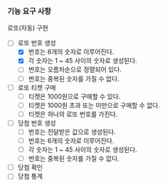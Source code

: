 ### 기능 요구 사항

로또(자동) 구현

- [ ] 로또 번호 생성
  - [x] 번호는 6개의 숫자로 이루어진다.
  - [x] 각 숫자는 1 ~ 45 사이의 숫자로 생성된다.
  - [ ] 번호는 오름차순으로 정렬되어 있다.
  - [ ] 번호는 중복된 숫자를 가질 수 없다.
- [ ] 로또 티켓 구매
  - [ ] 티켓은 1000원으로 구매할 수 있다.
  - [ ] 티켓은 1000원 초과 또는 미만으로 구매할 수 없다.
  - [ ] 티켓은 하나의 로또 번호를 가진다.
- [ ] 당첨 번호 생성
  - [ ] 번호는 전달받은 값으로 생성된다.
  - [ ] 번호는 6개의 숫자로 이루어진다.
  - [ ] 각 숫자는 1 ~ 45 사이의 숫자로 생성된다.
  - [ ] 번호는 중복된 숫자를 가질 수 없다.
- [ ] 당첨 확인
- [ ] 당첨 통계
